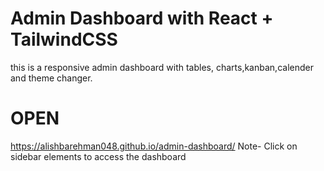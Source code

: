 # Admin Dashboard with React + TailwindCSS
this is a responsive admin dashboard with tables, charts,kanban,calender and theme changer.

# OPEN
https://alishbarehman048.github.io/admin-dashboard/
Note- Click on sidebar elements to access the dashboard
